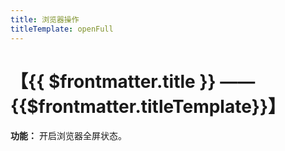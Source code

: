 ```yaml
---
title: 浏览器操作
titleTemplate: openFull
---
```


# 【{{ $frontmatter.title }} —— {{$frontmatter.titleTemplate}}】

**功能：** 开启浏览器全屏状态。